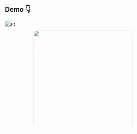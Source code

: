 <!-- video insert-->

## Demo 👇

![alt](f1.png)

<p align="center">
    <img src="o1.gif" height="320" style="border-radius: 15px;">
</p>
